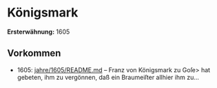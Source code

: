 # Königsmark

**Ersterwähnung:** 1605

## Vorkommen
- 1605: [jahre/1605/README.md](../jahre/1605/README.md) – Franz von Königsmark zu Goſe> hat gebeten, ihm zu
vergönnen, daß ein Braumeiſter allhier ihm zu...
